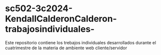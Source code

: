 # sc502-3c2024-KendallCalderonCalderon-trabajosindividuales-
Este repositorio contiene los trebajos individuales desarrollados durante el cuatrimestre de la materia de ambiente web cliente/servidor
